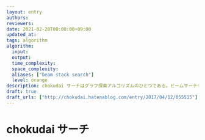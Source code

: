 ```yaml
---
layout: entry
authors:
reviewers:
date: 2021-02-28T00:00:00+09:00
updated_at:
tags: algorithm
algorithm:
  input:
  output:
  time_complexity:
  space_complexity:
  aliases: ["beam stack search"]
  level: orange
description: chokudai サーチはグラフ探索アルゴリズムのひとつである。ビームサーチを変形したもので、それ以前の実行ですでに探索した頂点を無視しながら、保持する頂点数 $K$ が小さいビームサーチを繰り返し実行する。これには、定数 $K$ の調整を省略する効果と、似通った頂点ばかりを探索することを防ぐ効果がある。
draft: true
draft_urls: ["http://chokudai.hatenablog.com/entry/2017/04/12/055515"]
---
```


# chokudai サーチ
